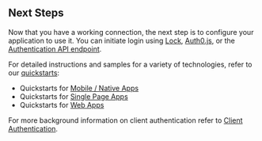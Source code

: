 ## Next Steps

Now that you have a working connection, the next step is to configure your application to use it. You can initiate login using [Lock](/libraries/lock), [Auth0.js](/libraries/auth0js), or the [Authentication API endpoint](/api/authentication#social).

For detailed instructions and samples for a variety of technologies, refer to our [quickstarts](/quickstarts):
- Quickstarts for [Mobile / Native Apps](/quickstart/native)
- Quickstarts for [Single Page Apps](/quickstart/spa)
- Quickstarts for [Web Apps](/quickstart/webapp)

For more background information on client authentication refer to [Client Authentication](/client-auth).
